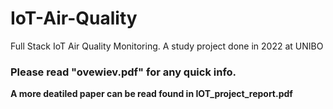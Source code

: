 # IoT-Air-Quality
Full Stack IoT Air Quality Monitoring. 
A study project done in 2022 at UNIBO
### **Please read "ovewiev.pdf" for any quick info.**
**A more deatiled paper can be read found in IOT_project_report.pdf**
